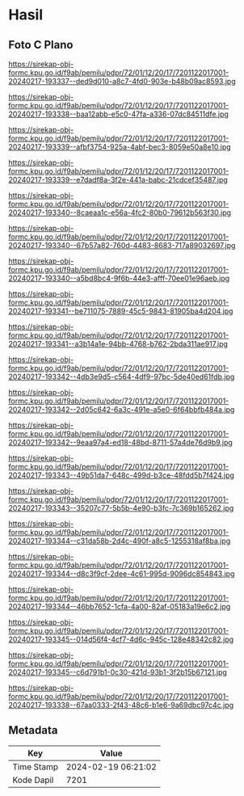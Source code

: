 # Hasil

## Foto C Plano

https://sirekap-obj-formc.kpu.go.id/f9ab/pemilu/pdpr/72/01/12/20/17/7201122017001-20240217-193337--ded9d010-a8c7-4fd0-903e-b48b09ac8593.jpg

https://sirekap-obj-formc.kpu.go.id/f9ab/pemilu/pdpr/72/01/12/20/17/7201122017001-20240217-193338--baa12abb-e5c0-47fa-a336-07dc84511dfe.jpg

https://sirekap-obj-formc.kpu.go.id/f9ab/pemilu/pdpr/72/01/12/20/17/7201122017001-20240217-193339--afbf3754-925a-4abf-bec3-8059e50a8e10.jpg

https://sirekap-obj-formc.kpu.go.id/f9ab/pemilu/pdpr/72/01/12/20/17/7201122017001-20240217-193339--e7dadf8a-3f2e-441a-babc-21cdcef35487.jpg

https://sirekap-obj-formc.kpu.go.id/f9ab/pemilu/pdpr/72/01/12/20/17/7201122017001-20240217-193340--8caeaa1c-e56a-4fc2-80b0-79612b563f30.jpg

https://sirekap-obj-formc.kpu.go.id/f9ab/pemilu/pdpr/72/01/12/20/17/7201122017001-20240217-193340--67b57a82-760d-4483-8683-717a89032697.jpg

https://sirekap-obj-formc.kpu.go.id/f9ab/pemilu/pdpr/72/01/12/20/17/7201122017001-20240217-193340--a5bd8bc4-9f6b-44e3-afff-70ee01e96aeb.jpg

https://sirekap-obj-formc.kpu.go.id/f9ab/pemilu/pdpr/72/01/12/20/17/7201122017001-20240217-193341--be711075-7889-45c5-9843-81905ba4d204.jpg

https://sirekap-obj-formc.kpu.go.id/f9ab/pemilu/pdpr/72/01/12/20/17/7201122017001-20240217-193341--a3b14a1e-94bb-4768-b762-2bda311ae917.jpg

https://sirekap-obj-formc.kpu.go.id/f9ab/pemilu/pdpr/72/01/12/20/17/7201122017001-20240217-193342--4db3e9d5-c564-4df9-97bc-5de40ed61fdb.jpg

https://sirekap-obj-formc.kpu.go.id/f9ab/pemilu/pdpr/72/01/12/20/17/7201122017001-20240217-193342--2d05c642-6a3c-491e-a5e0-6f64bbfb484a.jpg

https://sirekap-obj-formc.kpu.go.id/f9ab/pemilu/pdpr/72/01/12/20/17/7201122017001-20240217-193342--9eaa97a4-ed18-48bd-8711-57a4de76d9b9.jpg

https://sirekap-obj-formc.kpu.go.id/f9ab/pemilu/pdpr/72/01/12/20/17/7201122017001-20240217-193343--49b51da7-648c-499d-b3ce-48fdd5b7f424.jpg

https://sirekap-obj-formc.kpu.go.id/f9ab/pemilu/pdpr/72/01/12/20/17/7201122017001-20240217-193343--35207c77-5b5b-4e90-b3fc-7c369b165262.jpg

https://sirekap-obj-formc.kpu.go.id/f9ab/pemilu/pdpr/72/01/12/20/17/7201122017001-20240217-193344--c31da58b-2d4c-490f-a8c5-1255318af8ba.jpg

https://sirekap-obj-formc.kpu.go.id/f9ab/pemilu/pdpr/72/01/12/20/17/7201122017001-20240217-193344--d8c3f9cf-2dee-4c61-995d-9096dc854843.jpg

https://sirekap-obj-formc.kpu.go.id/f9ab/pemilu/pdpr/72/01/12/20/17/7201122017001-20240217-193344--46bb7652-1cfa-4a00-82af-05183a19e6c2.jpg

https://sirekap-obj-formc.kpu.go.id/f9ab/pemilu/pdpr/72/01/12/20/17/7201122017001-20240217-193345--014d56f4-4cf7-4d6c-945c-128e48342c82.jpg

https://sirekap-obj-formc.kpu.go.id/f9ab/pemilu/pdpr/72/01/12/20/17/7201122017001-20240217-193345--c6d791b1-0c30-421d-93b1-3f2b15b67121.jpg

https://sirekap-obj-formc.kpu.go.id/f9ab/pemilu/pdpr/72/01/12/20/17/7201122017001-20240217-193338--67aa0333-2f43-48c6-b1e6-9a69dbc97c4c.jpg


## Metadata

| Key        | Value               |
| ---------- | ------------------- |
| Time Stamp | 2024-02-19 06:21:02 |
| Kode Dapil | 7201                |




